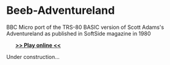 # Beeb-Adventureland
BBC Micro port of the TRS-80 BASIC version of Scott Adams's Adventureland as published in SoftSide magazine in 1980 

&nbsp;&nbsp;&nbsp;&nbsp;&nbsp;&nbsp;**[>> Play online <<](http://bbcmicro.co.uk/jsbeeb/play.php?cpuMultiplier=4&autoboot&disc=https://raw.githubusercontent.com/ahope1/Beeb-Adventureland/master/AL.ssd)**

Under construction...
